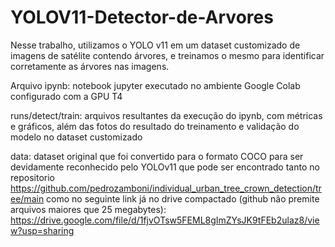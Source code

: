 # YOLOV11-Detector-de-Arvores

Nesse trabalho, utilizamos o YOLO v11 em um dataset customizado de imagens de satélite contendo árvores, e treinamos o mesmo para identificar corretamente as árvores
nas imagens.

Arquivo ipynb: notebook jupyter executado no ambiente Google Colab configurado com a GPU T4

runs/detect/train: arquivos resultantes da execução do ipynb, com métricas e gráficos, além das fotos do resultado do treinamento e validação do modelo no dataset customizado

data: dataset original que foi convertido para o formato COCO para ser devidamente reconhecido pelo YOLOv11 que pode ser encontrado tanto no repositorio https://github.com/pedrozamboni/individual_urban_tree_crown_detection/tree/main como no seguinte link já no drive compactado (github não premite arquivos maiores que 25 megabytes): https://drive.google.com/file/d/1fjvOTsw5FEML8gImZYsJK9tFEb2ulaz8/view?usp=sharing
